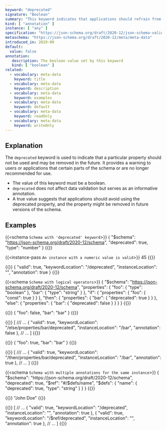 ```yaml
---
keyword: "deprecated"
signature: "Boolean"
summary: "This keyword indicates that applications should refrain from using the declared property."
kind: [ "annotation" ]
instance: [ "any" ]
specification: "https://json-schema.org/draft/2020-12/json-schema-validation.html#section-9.3"
metaschema: "https://json-schema.org/draft/2020-12/meta/meta-data"
introduced_in: 2019-09
default:
  value: false
annotation:
   description: The boolean value set by this keyword
   kind: [ "boolean" ]
related:
  - vocabulary: meta-data
    keyword: title
  - vocabulary: meta-data
    keyword: description
  - vocabulary: meta-data
    keyword: examples
  - vocabulary: meta-data
    keyword: default
  - vocabulary: meta-data
    keyword: readOnly
  - vocabulary: meta-data
    keyword: writeOnly
---
```


## Explanation

The `deprecated` keyword is used to indicate that a particular property should not be used and may be removed in the future. It provides a warning to users or applications that certain parts of the schema or are no longer recommended for use.

* The value of this keyword must be a boolean.
* `deprecated` does not affect data validation but serves as an informative annotation.
* A true value suggests that applications should avoid using the deprecated property, and the property might be removed in future versions of the schema.

## Examples

{{<schema `Schema with 'deprecated' keyword`>}}
{
  "$schema": "https://json-schema.org/draft/2020-12/schema",
  "deprecated": true,
  "type": "number"
}
{{</schema>}}

{{<instance-pass `An instance with a numeric value is valid`>}}
45
{{</instance-pass>}}

{{<instance-annotation>}}
{
  "valid": true,
  "keywordLocation": "/deprecated",
  "instanceLocation": "",
  "annotation": true
}
{{</instance-annotation>}}

{{<schema `Schema with logical operators`>}}
{
  "$schema": "https://json-schema.org/draft/2020-12/schema",
  "properties": {
    "foo": { "type": "boolean" },
    "bar": { "type": "string" }
  },
  "if": {
    "properties": {
      "foo": { "const": true }
    }
  },
  "then": {
    "properties": {
      "bar": { "deprecated": true }
    }
  },
  "else": {
    "properties": {
      "bar": { "deprecated": false }
    }
  }
}
{{</schema>}}

{{<instance-pass>}}
{ "foo": false, "bar": "bar" }
{{</instance-pass>}}

{{<instance-annotation>}}
[
  /// ...
  {
    "valid": true,
    "keywordLocation": "/else/properties/bar/deprecated",
    "instanceLocation": "/bar",
    "annotation": false
  },
  // ...
]
{{</instance-annotation>}}

{{<instance-pass>}}
{ "foo": true, "bar": "bar" }
{{</instance-pass>}}

{{<instance-annotation>}}
[
  /// ...
  {
    "valid": true,
    "keywordLocation": "/then/properties/bar/deprecated",
    "instanceLocation": "/bar",
    "annotation": true
  },
  // ...
]
{{</instance-annotation>}}

{{<schema `Schema with multiple annotations for the same instance`>}}
{
  "$schema": "https://json-schema.org/draft/2020-12/schema",
  "deprecated": true,
  "$ref": "#/$defs/name",
  "$defs": {
    "name": {
      "deprecated": true,
      "type": "string"
    }
  }
}
{{</schema>}}

{{<instance-pass>}}
"John Doe"
{{</instance-pass>}}

{{<instance-annotation>}}
[
  // ...
  {
    "valid": true,
    "keywordLocation": "/deprecated",
    "instanceLocation": "",
    "annotation": true
  },
  {
    "valid": true,
    "keywordLocation": "/$ref/deprecated",
    "instanceLocation": "",
    "annotation": true
  },
  // ...
]
{{</instance-annotation>}}
